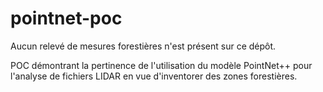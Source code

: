 # pointnet-poc

Aucun relevé de mesures forestières n'est présent sur ce dépôt.

POC démontrant la pertinence de l'utilisation du modèle PointNet++ pour l'analyse de fichiers LIDAR en vue d'inventorer des zones forestières.